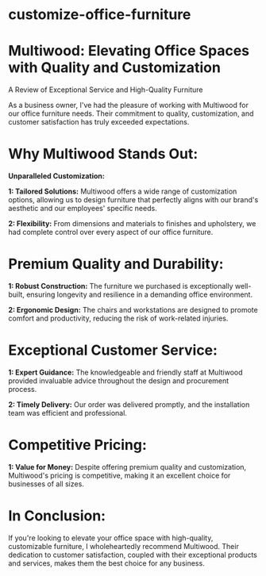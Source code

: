 # customize-office-furniture

# Multiwood: Elevating Office Spaces with Quality and Customization

A Review of Exceptional Service and High-Quality Furniture

As a business owner, I've had the pleasure of working with Multiwood for our office furniture needs. Their commitment to quality, customization, and customer satisfaction has truly exceeded expectations.

# Why Multiwood Stands Out:

**Unparalleled Customization:**

**1: Tailored Solutions:** Multiwood offers a wide range of customization options, allowing us to design furniture that perfectly aligns with our brand's aesthetic and our employees' specific needs.

**2: Flexibility:** From dimensions and materials to finishes and upholstery, we had complete control over every aspect of our office furniture.

# Premium Quality and Durability:

**1: Robust Construction:** The furniture we purchased is exceptionally well-built, ensuring longevity and resilience in a demanding office environment.

**2: Ergonomic Design:** The chairs and workstations are designed to promote comfort and productivity, reducing the risk of work-related injuries.

# Exceptional Customer Service:

**1: Expert Guidance:** The knowledgeable and friendly staff at Multiwood provided invaluable advice throughout the design and procurement process.

**2: Timely Delivery:** Our order was delivered promptly, and the installation team was efficient and professional.

# Competitive Pricing:

**1: Value for Money:** Despite offering premium quality and customization, Multiwood's pricing is competitive, making it an excellent choice for businesses of all sizes.

# In Conclusion:

If you're looking to elevate your office space with high-quality, customizable furniture, I wholeheartedly recommend Multiwood. Their dedication to customer satisfaction, coupled with their exceptional products and services, makes them the best choice for any business.

